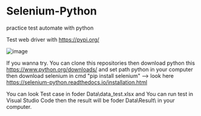 # Selenium-Python
practice test automate with python

Test web driver with https://pypi.org/

![image](https://user-images.githubusercontent.com/111863991/208579959-ce5094ab-02cb-439b-927c-694fabee5136.png)

If you wanna try. You can clone this repositories then
download python this https://www.python.org/downloads/ and set path python in your computer then 
download selenium in cmd "pip install selenium" --> look here https://selenium-python.readthedocs.io/installation.html

You can look Test case in foder Data\data_test.xlsx and You can run test in Visual Studio Code then the result will be foder Data\Result\    in your computer.

